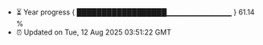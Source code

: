 - ⏳ Year progress { ██████████████████▁▁▁▁▁▁▁▁▁▁▁▁ } 61.14 %
- ⏰ Updated on Tue, 12 Aug 2025 03:51:22 GMT

